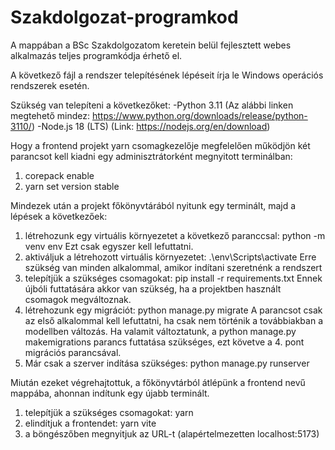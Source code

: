 # Szakdolgozat-programkod
A mappában a BSc Szakdolgozatom keretein belül fejlesztett webes alkalmazás teljes programkódja érhető el.

A következő fájl a rendszer telepítésének lépéseit írja le Windows operációs rendszerek esetén.

Szükség van telepíteni a következőket:
-Python 3.11
(Az alábbi linken megtehető mindez: https://www.python.org/downloads/release/python-3110/)
-Node.js 18 (LTS)
(Link: https://nodejs.org/en/download)

Hogy a frontend projekt yarn csomagkezelője megfelelően működjön két parancsot kell kiadni egy adminisztrátorként megnyitott terminálban:
1. corepack enable
2. yarn set version stable

Mindezek után a projekt főkönyvtárából nyitunk egy terminált, majd a lépések a következőek:
1. létrehozunk egy virtuális környezetet a következő paranccsal: python -m venv env
Ezt csak egyszer kell lefuttatni.
2. aktiváljuk a létrehozott virtuális környezetet: .\env\Scripts\activate
Erre szükség van minden alkalommal, amikor indítani szeretnénk a rendszert
3. telepítjük a szükséges csomagokat: pip install -r requirements.txt
Ennek újbóli futtatására akkor van szükség, ha a projektben használt csomagok megváltoznak.
4. létrehozunk egy migrációt: python manage.py migrate
A parancsot csak az első alkalommal kell lefuttatni, ha csak nem történik a továbbiakban a modellben változás. Ha valamit változtatunk, a python manage.py makemigrations parancs futtatása szükséges, ezt követve a 4. pont migrációs parancsával.
5. Már csak a szerver indítása szükséges: python manage.py runserver

Miután ezeket végrehajtottuk, a főkönyvtárból átlépünk a frontend nevű mappába, ahonnan indítunk egy újabb terminált.
1. telepítjük a szükséges csomagokat: yarn
2. elindítjuk a frontendet: yarn vite
3. a böngészőben megnyitjuk az URL-t (alapértelmezetten localhost:5173)
